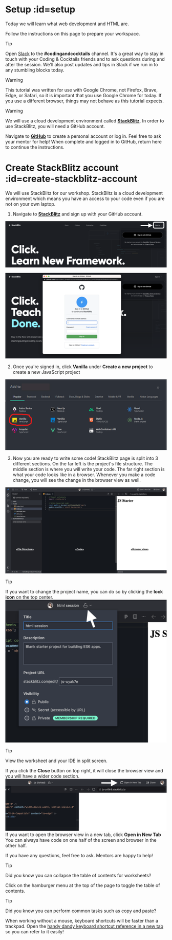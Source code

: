 # Setup :id=setup

Today we will learn what web development and HTML are.

Follow the instructions on this page to prepare your workspace.

> [!TIP]
> Open [Slack](http://kcwit.slack.com/) to the **#codingandcocktails** channel. It's a great way to stay in touch with your Coding & Cocktails friends and to ask questions during and after the session. We'll also post updates and tips in Slack if we run in to any stumbling blocks today.

> [!WARNING]
>This tutorial was written for use with Google Chrome, not Firefox, Brave, Edge, or Safari, so it is important that you use Google Chrome for today. If you use a different browser, things may not behave as this tutorial expects.

> [!WARNING]
> We will use a cloud development environment called [**StackBlitz**](https://stackblitz.com/). In order to use StackBlitz, you will need a GitHub account.
>
> Navigate to [**GitHub**](https://github.com) to create a personal account or log in. Feel free to ask your mentor for help! When complete and logged in to GitHub, return here to continue the instructions.

# Create StackBlitz account :id=create-stackblitz-account

We will use StackBlitz for our workshop. StackBlitz is a cloud development environment which means you have an access to your code even if you are not on your own laptop.

1. Navigate to [**StackBlitz**](https://stackblitz.com/) and sign up with your GitHub account.

![](./images/stackblitz-signin.png ":class=image-border")

![](./images/stackblitz-github.png ":class=image-border")

2. Once you're signed in, click **Vanilla** under **Create a new project** to create a new JavaScript project

![](./images/stackblitz-create-project.png ":class=image-border")

3. Now you are ready to write some code! StackBlitz page is split into 3 different sections. On the far left is the project's file structure. The middle section is where you will write your code. The far right section is what your code looks like in a browser. Whenever you make a code change, you will see the change in the browser view as well.

![](./images/stackblitz-project-view.png ":class=image-border")

> [!TIP]
> If you want to change the project name, you can do so by clicking the **lock icon** on the top center.
> ![](./images/stackblitz-project-name-change.png ":class=image-border")

> [!TIP]
> View the worksheet and your IDE in split screen.
>
> If you click the **Close** button on top right, it will close the browser view and you will have a wider code section.
> ![](./images/stackblitz-open-tab.png ":class=image-border")
> If you want to open the browser view in a new tab, click **Open in New Tab**
> You can always have code on one half of the screen and browser in the other half.
>
> If you have any questions, feel free to ask. Mentors are happy to help!

> [!TIP]
> Did you know you can collapse the table of contents for worksheets?
>
> Click on the hamburger menu at the top of the page to toggle the table of contents.

> [!TIP]
> Did you know you can perform common tasks such as copy and paste?
>
> When working without a mouse, keyboard shortcuts will be faster than a trackpad. Open the [handy dandy keyboard shortcut reference in a new tab](/html/references/ ":target=_blank") so you can refer to it easily!
